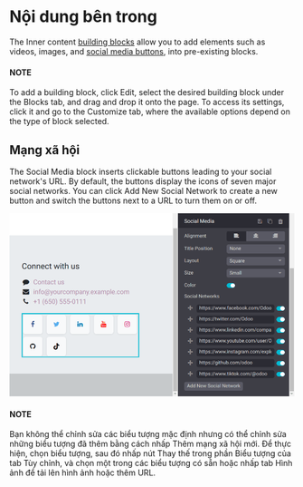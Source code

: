# Nội dung bên trong

The Inner content [building blocks](../building_blocks.md) allow you to add elements
such as videos, images, and [social media buttons](#inner-content-social-media), into
pre-existing blocks.

#### NOTE
To add a building block, click Edit, select the desired building block under the
Blocks tab, and drag and drop it onto the page. To access its settings, click it and
go to the Customize tab, where the available options depend on the type of block
selected.

<a id="inner-content-social-media"></a>

## Mạng xã hội

The Social Media block inserts clickable buttons leading to your social network's URL.
By default, the buttons display the icons of seven major social networks. You can click
Add New Social Network to create a new button and switch the buttons next to a URL to
turn them on or off.

![The social media building block and its settings](../../../../../_images/social-media-block.png)

#### NOTE
Bạn không thể chỉnh sửa các biểu tượng mặc định nhưng có thể chỉnh sửa những biểu tượng đã thêm bằng cách nhấp Thêm mạng xã hội mới. Để thực hiện, chọn biểu tượng, sau đó nhấp nút Thay thế trong phần Biểu tượng của tab Tùy chỉnh, và chọn một trong các biểu tượng có sẵn hoặc nhấp tab Hình ảnh để tải lên hình ảnh hoặc thêm URL.
